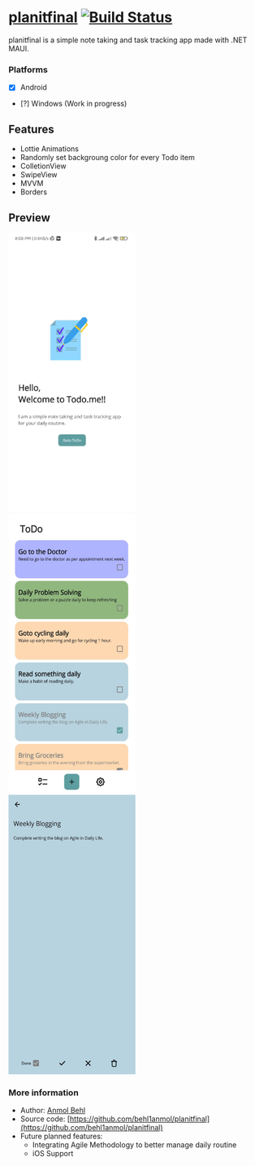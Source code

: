 # [planitfinal](https://github.com/behl1anmol/planitfinal)   [![Build Status](https://dev.azure.com/behl1anmol/Planner/_apis/build/status/behl1anmol.planitfinal?branchName=master)](https://dev.azure.com/behl1anmol/Planner/_build/latest?definitionId=6&branchName=master)
planitfinal is a simple note taking and task tracking app made with .NET MAUI.

### Platforms

- [x] Android
- [?] Windows (Work in progress)

## Features
* Lottie Animations
* Randomly set backgroung color for every Todo item
* ColletionView
* SwipeView
* MVVM
* Borders

## Preview
<img  src="Screenshots/Maui_app_todo.gif" width="250" height="550"> &nbsp;&nbsp;&nbsp; 
<img src="Screenshots/TodoView.jpg" width="250" height="550"> &nbsp;&nbsp;&nbsp; 
<img src="Screenshots/TodoDetailsView.jpg" width="250" height="550"> <br>

### More information
- Author: [Anmol Behl](https://github.com/behl1anmol)
- Source code: [https://github.com/behl1anmol/planitfinal](https://github.com/behl1anmol/planitfinal)
- Future planned features:
	* Integrating Agile Methodology to better manage daily routine
	* iOS Support
